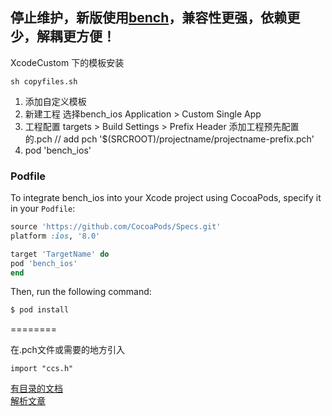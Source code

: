 ## 停止维护，新版使用[bench](https://github.com/gwh111/bench)，兼容性更强，依赖更少，解耦更方便！


XcodeCustom 下的模板安装
```
sh copyfiles.sh 
```

1. 添加自定义模板
2. 新建工程 选择bench_ios Application > Custom Single App
3. 工程配置 targets > Build Settings > Prefix Header 添加工程预先配置的.pch
// add pch '$(SRCROOT)/projectname/projectname-prefix.pch'
4. pod 'bench_ios'


### Podfile

To integrate bench_ios into your Xcode project using CocoaPods, specify it in your `Podfile`:

```ruby
source 'https://github.com/CocoaPods/Specs.git'
platform :ios, '8.0'

target 'TargetName' do
pod 'bench_ios'
end
```

Then, run the following command:

```bash
$ pod install
```
========  

在.pch文件或需要的地方引入

```
import "ccs.h"
```
[有目录的文档](https://gwh111.github.io/2019/10/11/bench-ios/)  
[解析文章](https://blog.csdn.net/gwh111/article/details/100700830)   
